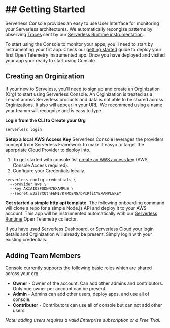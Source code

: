 <!--
title: Using Serveless Console
menuText: Using Serveless Console
description: A guide to using Serverless Console UI
menuOrder: 1
-->

# ## Getting Started
Serverless Console provides an easy to use User Interface for 
monitoring your Serverless architectures. We automatically
recongize patterns by observing [Traces](traces.md) sent by our
[Serverless Runtime instrumentation](concepts/index.md).


To start using the Console to monitor your apps, you'll need 
to start by instrumenting your firt app. Check our
[getting started](../index.md) guide to deploy your first 
Open Telemetry instrumented app. Once you have deployed and
visited your app your ready to start using Console. 

## Creating an Orginization 
If your new to Serveless, you'll need to sign up and create an 
Orginization (Org) to start using Serverless Console. An Orginization is treated
as a Tenant across Serverless products and data is not able to
be shared across Orginizations. It also will appear in your
URL. We recommend using a name your teamm will recognize and
is easy to type.


**Login from the CLI to Create your Org**

```
serverless login
```

**Setup a local AWS Access Key**
Serverless Console leverages the providers concept from
Serverless Framework to make it easyo to target the aporpriate
Cloud Provider to deploy into. 

1. To get started with console fist [create an AWS access key](https://www.youtube.com/watch?v=KngM5bfpttA)
(AWS Console Access required).
1. Configure your Credentials locally.

```text
serverless config credentials \
  --provider aws \
  --key AKIAIOSFODNN7EXAMPLE \
  --secret wJalrXUtnFEMI/K7MDENG/bPxRfiCYEXAMPLEKEY
```

**Get started a simple http api template.**
The following onboarding command will clone a repo
for a simple Node.js API and deploy it to your
AWS account. This app will be instrumented
automatically wtih our [Serverless Runtime](./concepts)
Open Telemetry collector. 


If you have used Serverless Dashboard, or Serverless Cloud
your login details and Orginization will already be present.
Simply login with your existing credentials. 

## Adding Team Members

Console currently supports the following basic roles which 
are shared across your org.

* **Owner** - Owner of the account. Can add other admins and 
contributors. Only one owner per account can be present.
* **Admin** - Admins can add other users, deploy apps, and use 
all of console.
* **Contributor** - Contributors can use all of console but 
can not add other users.

*Note: adding users requires a valid Enterprise subscription
or a Free Trial.*